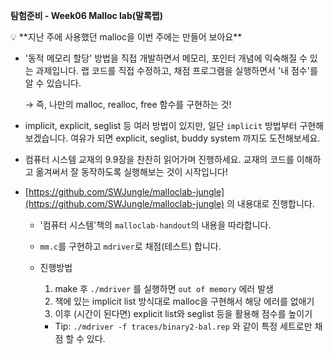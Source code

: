 **탐험준비 - Week06 Malloc lab(말록랩)**

<aside>
💡 **지난 주에 사용했던 malloc을 이번 주에는 만들어 보아요**

</aside>

- '동적 메모리 할당' 방법을 직접 개발하면서 메모리, 포인터 개념에 익숙해질 수 있는 과제입니다. 랩 코드를 직접 수정하고, 채점 프로그램을 실행하면서 '내 점수'를 알 수 있습니다.
    
    → 즉, 나만의 malloc, realloc, free 함수를 구현하는 것!
    
- implicit, explicit, seglist 등 여러 방법이 있지만, 일단 `implicit` 방법부터 구현해 보겠습니다. 여유가 되면 explicit, seglist, buddy system 까지도 도전해보세요.
- 컴퓨터 시스템 교재의 9.9장을 찬찬히 읽어가며 진행하세요. 교재의 코드를 이해하고 옮겨써서 잘 동작하도록 실행해보는 것이 시작입니다!
- [https://github.com/SWJungle/malloclab-jungle](https://github.com/SWJungle/malloclab-jungle) 의 내용대로 진행합니다.
    - '컴퓨터 시스템'책의 `malloclab-handout`의 내용을 따라합니다.
    - `mm.c`를 구현하고 `mdriver`로 채점(테스트) 합니다.
    - 진행방법
        1. make 후 `./mdriver` 를 실행하면 `out of memory` 에러 발생
        2. 책에 있는 implicit list 방식대로 malloc을 구현해서 해당 에러를 없애기
        3. 이후 (시간이 된다면) explicit list와 seglist 등을 활용해 점수를 높이기
        
        - Tip: `./mdriver -f traces/binary2-bal.rep` 와 같이 특정 세트로만 채점 할 수 있다.